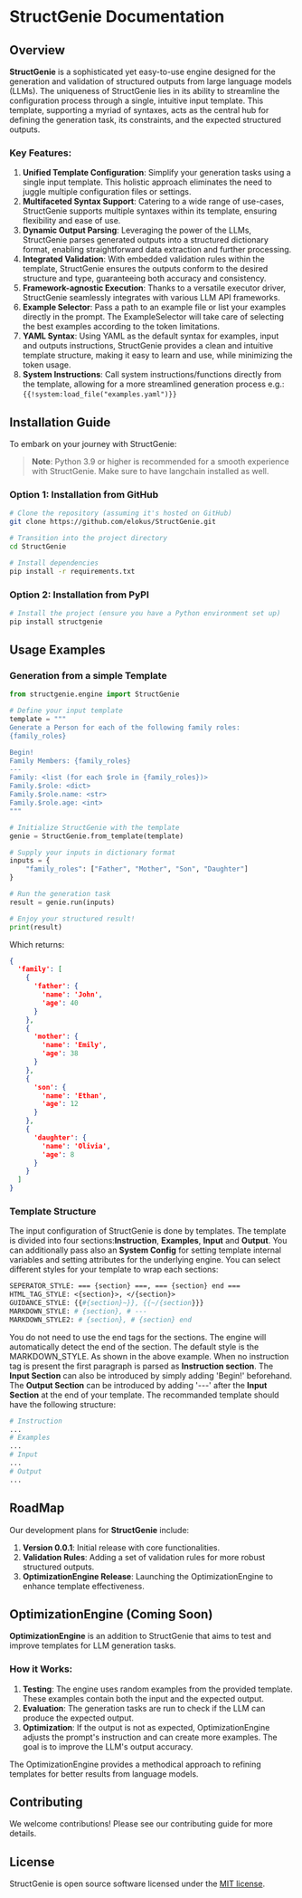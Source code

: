 # StructGenie Documentation

## Overview

**StructGenie** is a sophisticated yet easy-to-use engine designed for the generation and validation of structured
outputs from large language models (LLMs). The uniqueness of StructGenie lies in its ability to streamline the
configuration process through a single, intuitive input template. This template, supporting a myriad of syntaxes, acts
as the central hub for defining the generation task, its constraints, and the expected structured outputs.

### Key Features:

1. **Unified Template Configuration**: Simplify your generation tasks using a single input template. This holistic
   approach eliminates the need to juggle multiple configuration files or settings.
2. **Multifaceted Syntax Support**: Catering to a wide range of use-cases, StructGenie supports multiple syntaxes within
   its template, ensuring flexibility and ease of use.
3. **Dynamic Output Parsing**: Leveraging the power of the LLMs, StructGenie parses generated outputs into a structured
   dictionary format, enabling straightforward data extraction and further processing.
4. **Integrated Validation**: With embedded validation rules within the template, StructGenie ensures the outputs
   conform to the desired structure and type, guaranteeing both accuracy and consistency.
5. **Framework-agnostic Execution**: Thanks to a versatile executor driver, StructGenie seamlessly integrates with
   various LLM API frameworks.
6. **Example Selector**: Pass a path to an example file or list your examples directly in the prompt. The
   ExampleSelector will take care of selecting the best examples according to the token limitations.
6. **YAML Syntax**: Using YAML as the default syntax for examples, input and outputs instructions, StructGenie provides
   a clean and intuitive template structure, making it easy to learn and use, while minimizing the token usage.
7. **System Instructions**: Call system instructions/functions directly from the template, allowing for a more
   streamlined generation process e.g.: `{{!system:load_file("examples.yaml")}}`

## Installation Guide

To embark on your journey with StructGenie:
> **Note**: Python 3.9 or higher is recommended for a smooth experience with StructGenie. Make sure to have langchain
> installed as well.

### Option 1: Installation from GitHub

```bash
# Clone the repository (assuming it's hosted on GitHub)
git clone https://github.com/elokus/StructGenie.git

# Transition into the project directory
cd StructGenie

# Install dependencies
pip install -r requirements.txt
```

### Option 2: Installation from PyPI

```bash
# Install the project (ensure you have a Python environment set up)
pip install structgenie
```

## Usage Examples

### Generation from a simple Template

```python
from structgenie.engine import StructGenie

# Define your input template
template = """
Generate a Person for each of the following family roles:
{family_roles}

Begin!
Family Members: {family_roles}
---
Family: <list (for each $role in {family_roles})>
Family.$role: <dict>
Family.$role.name: <str>
Family.$role.age: <int>
"""

# Initialize StructGenie with the template
genie = StructGenie.from_template(template)

# Supply your inputs in dictionary format
inputs = {
    "family_roles": ["Father", "Mother", "Son", "Daughter"]
}

# Run the generation task
result = genie.run(inputs)

# Enjoy your structured result!
print(result)
```

Which returns:

```json
{
  'family': [
    {
      'father': {
        'name': 'John',
        'age': 40
      }
    },
    {
      'mother': {
        'name': 'Emily',
        'age': 38
      }
    },
    {
      'son': {
        'name': 'Ethan',
        'age': 12
      }
    },
    {
      'daughter': {
        'name': 'Olivia',
        'age': 8
      }
    }
  ]
}
```

### Template Structure

The input configuration of StructGenie is done by templates. The template is divided into four sections:**Instruction**,
**Examples**, **Input** and **Output**. You can additionally pass also an **System Config** for setting template
internal variables and setting attributes for the underlying engine.
You can select different styles for your template to wrap each sections:

```perl
SEPERATOR_STYLE: === {section} ===, === {section} end ===
HTML_TAG_STYLE: <{section}>, </{section}>
GUIDANCE_STYLE: {{#{section}~}}, {{~/{section}}}
MARKDOWN_STYLE: # {section}, # ---
MARKDOWN_STYLE2: # {section}, # {section} end
```

You do not need to use the end tags for the sections. The engine will automatically detect the end of the section. The
default style is the MARKDOWN_STYLE.
As shown in the above example.
When no instruction tag is present the first paragraph is parsed as **Instruction section**.
The **Input Section** can also be introduced by simply adding 'Begin!' beforehand. The **Output Section** can be
introduced by adding '---' after the **Input Section** at the end of your template.
The recommanded template should have the following structure:

```perl
# Instruction
...
# Examples
...
# Input
...
# Output
...
```

## RoadMap

Our development plans for **StructGenie** include:

1. **Version 0.0.1**: Initial release with core functionalities.
2. **Validation Rules**: Adding a set of validation rules for more robust structured outputs.
3. **OptimizationEngine Release**: Launching the OptimizationEngine to enhance template effectiveness.

## OptimizationEngine (Coming Soon)

**OptimizationEngine** is an addition to StructGenie that aims to test and improve templates for LLM generation tasks.

### How it Works:

1. **Testing**: The engine uses random examples from the provided template. These examples contain both the input and
   the expected output.
2. **Evaluation**: The generation tasks are run to check if the LLM can produce the expected output.
3. **Optimization**: If the output is not as expected, OptimizationEngine adjusts the prompt's instruction and can
   create more examples. The goal is to improve the LLM's output accuracy.

The OptimizationEngine provides a methodical approach to refining templates for better results from language models.

## Contributing

We welcome contributions! Please see our contributing guide for more details.

## License

StructGenie is open source software licensed under the [MIT license](LICENSE).
